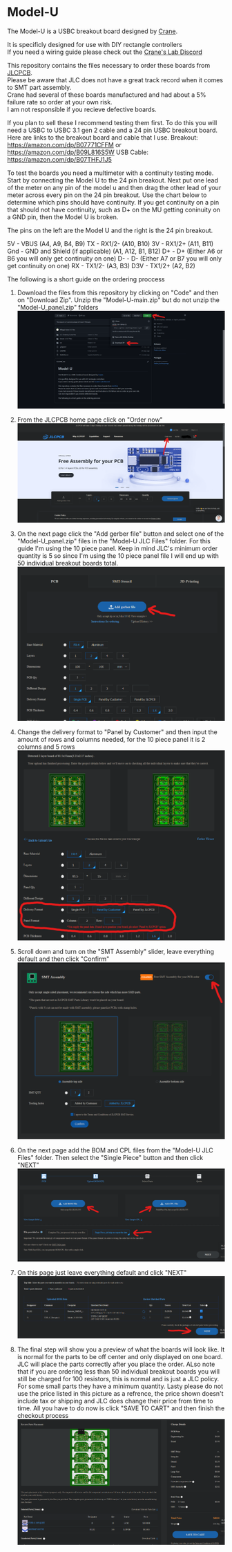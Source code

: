 # Model-U

The Model-U is a USBC breakout board designed by [Crane](https://github.com/Crane1195).  

It is specificly designed for use with DIY rectangle controllers  
If you need a wiring guide please check out the [Crane's Lab Discord](https://discord.com/invite/S3qgZWD)  

This repository contains the files necessary to order these boards from [JLCPCB](https://jlcpcb.com/).  
Please be aware that JLC does not have a great track record when it comes to SMT part assembly.  
Crane had several of these boards manufactured and had about a 5% failure rate so order at your own risk.  
I am not responsible if you recieve defective boards.  

If you plan to sell these I recommend testing them first.
To do this you will need a USBC to USBC 3.1 gen 2 cable and a 24 pin USBC breakout board.
Here are links to the breakout board and cable that I use.
Breakout: https://amazon.com/dp/B07771CFFM or https://amazon.com/dp/B09L816S5W
USB Cable: https://amazon.com/dp/B07THFJ1J5

To test the boards you need a multimeter with a continuity testing mode.  
Start by connecting the Model U to the 24 pin breakout.
Next put one lead of the meter on any pin of the model u and then drag the other lead of your meter across every pin on the 24 pin breakout.
Use the chart below to determine which pins should have continuity.
If you get continuity on a pin that should not have continuity, such as D+ on the MU getting coninuity on a GND pin, then the Model U is broken.  

The pins on the left are the Model U and the right is the 24 pin breakout.

5V - VBUS (A4, A9, B4, B9)
TX - RX1/2- (A10, B10)
3V - RX1/2+ (A11, B11)
Gnd - GND and Shield (if applicable) (A1, A12, B1, B12)
D+ - D+ (Either A6 or B6 you will only get continuity on one)
D- - D- (Either A7 or B7 you will only get continuity on one)
RX - TX1/2- (A3, B3)
D3V - TX1/2+ (A2, B2)

The following is a short guide on the ordering proccess  

1. Download the files from this repository by clicking on "Code" and then on "Download Zip". Unzip the "Model-U-main.zip" but do not unzip the "Model-U_panel.zip" folders  
![](https://github.com/HTangl/Model-U/blob/main/JLC%20Ordering%20Guide%20Pics/Step%2000.png?raw=true)  

2. From the JLCPCB home page click on "Order now"  
![](https://github.com/HTangl/Model-U/blob/main/JLC%20Ordering%20Guide%20Pics/Step%2001.png?raw=true)  

3. On the next page click the "Add gerber file" button and select one of the "Model-U_panel.zip" files in the "Model-U JLC Files" folder. For this guide I'm using the 10 piece panel. Keep in mind JLC's minimum order quantity is 5 so since I'm using the 10 piece panel file I will end up with 50 individual breakout boards total.  
![](https://github.com/HTangl/Model-U/blob/main/JLC%20Ordering%20Guide%20Pics/Step%2002.png?raw=true)  

4. Change the delivery format to "Panel by Customer" and then input the amount of rows and columns needed, for the 10 piece panel it is 2 columns and 5 rows  
![](https://github.com/HTangl/Model-U/blob/main/JLC%20Ordering%20Guide%20Pics/Step%2003.png?raw=true)  

5. Scroll down and turn on the "SMT Assembly" slider, leave everything default and then click "Confirm"  
![](https://github.com/HTangl/Model-U/blob/main/JLC%20Ordering%20Guide%20Pics/Step%2004.png?raw=true)  

6. On the next page add the BOM and CPL files from the "Model-U JLC Files" folder. Then select the "Single Piece" button and then click "NEXT"  
![](https://github.com/HTangl/Model-U/blob/main/JLC%20Ordering%20Guide%20Pics/Step%2005.png?raw=true)  

7. On this page just leave everything default and click "NEXT"  
![](https://github.com/HTangl/Model-U/blob/main/JLC%20Ordering%20Guide%20Pics/Step%2006.png?raw=true)  

8. The final step will show you a preview of what the boards will look like. It is normal for the parts to be off center and only displayed on one board. JLC will place the parts correctly after you place the order. ALso note that if you are ordering less than 50 individual breakout boards you will still be charged for 100 resistors, this is normal and is just a JLC policy. For some small parts they have a minimum quantity. Lasty please do not use the price listed in this picture as a refrence, the price shown doesn't include tax or shipping and JLC does change their price from time to time. All you have to do now is click "SAVE TO CART" and then finish the checkout process  
![](https://github.com/HTangl/Model-U/blob/main/JLC%20Ordering%20Guide%20Pics/Step%2007.png?raw=true)
